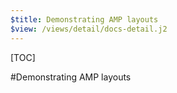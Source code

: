 ```yaml
---
$title: Demonstrating AMP layouts
$view: /views/detail/docs-detail.j2
---
```


[TOC]

#Demonstrating AMP layouts
